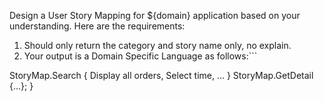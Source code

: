 Design a User Story Mapping for ${domain} application based on your understanding. Here are the requirements: 

1. Should only return the category and story name only, no explain.
2. Your output is a Domain Specific Language as follows:```

StoryMap.Search { Display all orders, Select time, ... }
StoryMap.GetDetail {...}; }
